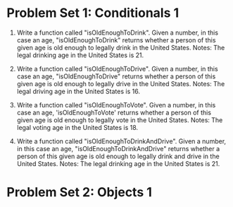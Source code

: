 # Problem Set 1: Conditionals 1
1. Write a function called "isOldEnoughToDrink". Given a number, in this case an age, "isOldEnoughToDrink" returns whether a person of this given age is old enough to legally drink in the United States.  Notes: The legal drinking age in the United States is 21.

2. Write a function called "isOldEnoughToDrive". Given a number, in this case an age, "isOldEnoughToDrive" returns whether a person of this given age is old enough to legally drive in the United States. Notes: The legal driving age in the United States is 16.

3. Write a function called "isOldEnoughToVote". Given a number, in this case an age, 'isOldEnoughToVote' returns whether a person of this given age is old enough to legally vote in the United States. Notes: The legal voting age in the United States is 18.

4. Write a function called "isOldEnoughToDrinkAndDrive". Given a number, in this case an age, "isOldEnoughToDrinkAndDrive" returns whether a person of this given age is old enough to legally drink and drive in the United States. Notes: The legal drinking age in the United States is 21.

# Problem Set 2: Objects 1


